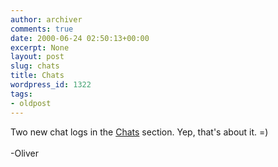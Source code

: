 ```yaml
---
author: archiver
comments: true
date: 2000-06-24 02:50:13+00:00
excerpt: None
layout: post
slug: chats
title: Chats
wordpress_id: 1322
tags:
- oldpost
---
```


Two new chat logs in the <a href="http://www.oliverweb.com/chats/index.shtml">Chats</a> section. Yep, that's about it. =)<br /><br />-Oliver
